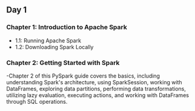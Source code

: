## Day 1
### Chapter 1: Introduction to Apache Spark
- 1.1: Running Apache Spark
- 1.2: Downloading Spark Locally

### Chapter 2: Getting Started with Spark

-Chapter 2 of this PySpark guide covers the basics, including understanding Spark's architecture, using SparkSession, working with DataFrames, exploring data partitions, performing data transformations, utilizing lazy evaluation, executing actions, and working with DataFrames through SQL operations.
